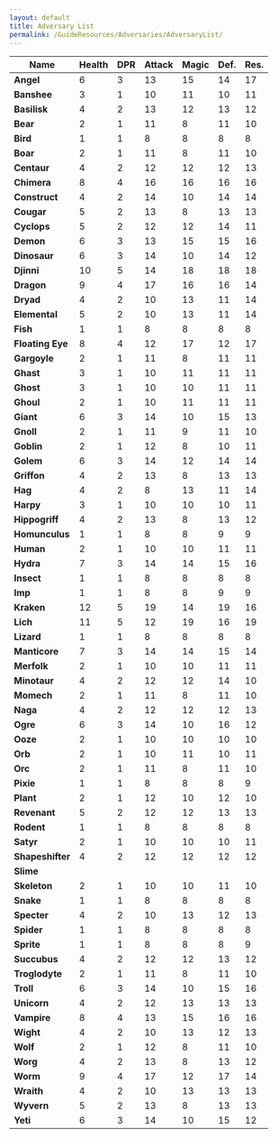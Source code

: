 ```yaml
---
layout: default
title: Adversary List
permalink: /GuideResources/Adversaries/AdversaryList/
---
```


| Name             | Health | DPR | Attack | Magic | Def. | Res. |
| ---------------- | ------ | --- | ------ | ----- | ---- | ---- |
| **Angel**        | 6      | 3   | 13     | 15    | 14   | 17   |
| **Banshee**      | 3      | 1   | 10     | 11    | 10   | 11   |
| **Basilisk**     | 4      | 2   | 13     | 12    | 13   | 12   |
| **Bear**         | 2      | 1   | 11     | 8     | 11   | 10   |
| **Bird**         | 1      | 1   | 8      | 8     | 8    | 8    |
| **Boar**         | 2      | 1   | 11     | 8     | 11   | 10   |
| **Centaur**      | 4      | 2   | 12     | 12    | 12   | 13   |
| **Chimera**      | 8      | 4   | 16     | 16    | 16   | 16   |
| **Construct**    | 4      | 2   | 14     | 10    | 14   | 14   |
| **Cougar**       | 5      | 2   | 13     | 8     | 13   | 13   |
| **Cyclops**      | 5      | 2   | 12     | 12    | 14   | 11   |
| **Demon**        | 6      | 3   | 13     | 15    | 15   | 16   |
| **Dinosaur**     | 6      | 3   | 14     | 10    | 14   | 12   |
| **Djinni**       | 10     | 5   | 14     | 18    | 18   | 18   |
| **Dragon**       | 9      | 4   | 17     | 16    | 16   | 14   |
| **Dryad**        | 4      | 2   | 10     | 13    | 11   | 14   |
| **Elemental**    | 5      | 2   | 10     | 13    | 11   | 14   |
| **Fish**         | 1      | 1   | 8      | 8     | 8    | 8    |
| **Floating Eye** | 8      | 4   | 12     | 17    | 12   | 17   |
| **Gargoyle**     | 2      | 1   | 11     | 8     | 11   | 11   |
| **Ghast**        | 3      | 1   | 10     | 11    | 11   | 11   |
| **Ghost**        | 3      | 1   | 10     | 10    | 11   | 11   |
| **Ghoul**        | 2      | 1   | 10     | 11    | 11   | 11   |
| **Giant**        | 6      | 3   | 14     | 10    | 15   | 13   |
| **Gnoll**        | 2      | 1   | 11     | 9     | 11   | 10   |
| **Goblin**       | 2      | 1   | 12     | 8     | 10   | 11   |
| **Golem**        | 6      | 3   | 14     | 12    | 14   | 14   |
| **Griffon**      | 4      | 2   | 13     | 8     | 13   | 13   |
| **Hag**          | 4      | 2   | 8      | 13    | 11   | 14   |
| **Harpy**        | 3      | 1   | 10     | 10    | 10   | 11   |
| **Hippogriff**   | 4      | 2   | 13     | 8     | 13   | 12   |
| **Homunculus**   | 1      | 1   | 8      | 8     | 9    | 9    |
| **Human**        | 2      | 1   | 10     | 10    | 11   | 11   |
| **Hydra**        | 7      | 3   | 14     | 14    | 15   | 16   |
| **Insect**       | 1      | 1   | 8      | 8     | 8    | 8    |
| **Imp**          | 1      | 1   | 8      | 8     | 9    | 9    |
| **Kraken**       | 12     | 5   | 19     | 14    | 19   | 16   |
| **Lich**         | 11     | 5   | 12     | 19    | 16   | 19   |
| **Lizard**       | 1      | 1   | 8      | 8     | 8    | 8    |
| **Manticore**    | 7      | 3   | 14     | 14    | 15   | 14   |
| **Merfolk**      | 2      | 1   | 10     | 10    | 11   | 11   |
| **Minotaur**     | 4      | 2   | 12     | 12    | 14   | 10   |
| **Momech**       | 2      | 1   | 11     | 8     | 11   | 10   |
| **Naga**         | 4      | 2   | 12     | 12    | 12   | 13   |
| **Ogre**         | 6      | 3   | 14     | 10    | 16   | 12   |
| **Ooze**         | 2      | 1   | 10     | 10    | 10   | 10   |
| **Orb**          | 2      | 1   | 10     | 11    | 10   | 11   |
| **Orc**          | 2      | 1   | 11     | 8     | 11   | 10   |
| **Pixie**        | 1      | 1   | 8      | 8     | 8    | 9    |
| **Plant**        | 2      | 1   | 12     | 10    | 12   | 10   |
| **Revenant**     | 5      | 2   | 12     | 12    | 13   | 13   |
| **Rodent**       | 1      | 1   | 8      | 8     | 8    | 8    |
| **Satyr**        | 2      | 1   | 10     | 10    | 10   | 11   |
| **Shapeshifter** | 4      | 2   | 12     | 12    | 12   | 12   |
| **Slime**        |        |     |        |       |      |      |
| **Skeleton**     | 2      | 1   | 10     | 10    | 11   | 10   |
| **Snake**        | 1      | 1   | 8      | 8     | 8    | 8    |
| **Specter**      | 4      | 2   | 10     | 13    | 12   | 13   |
| **Spider**       | 1      | 1   | 8      | 8     | 8    | 8    |
| **Sprite**       | 1      | 1   | 8      | 8     | 8    | 9    |
| **Succubus**     | 4      | 2   | 12     | 12    | 13   | 12   |
| **Troglodyte**   | 2      | 1   | 11     | 8     | 11   | 10   |
| **Troll**        | 6      | 3   | 14     | 10    | 15   | 16   |
| **Unicorn**      | 4      | 2   | 12     | 13    | 13   | 13   |
| **Vampire**      | 8      | 4   | 13     | 15    | 16   | 16   |
| **Wight**        | 4      | 2   | 10     | 13    | 12   | 13   |
| **Wolf**         | 2      | 1   | 12     | 8     | 11   | 10   |
| **Worg**         | 4      | 2   | 13     | 8     | 13   | 12   |
| **Worm**         | 9      | 4   | 17     | 12    | 17   | 14   |
| **Wraith**       | 4      | 2   | 10     | 13    | 13   | 13   |
| **Wyvern**       | 5      | 2   | 13     | 8     | 13   | 13   |
| **Yeti**         | 6      | 3   | 14     | 10    | 15   | 12   |
